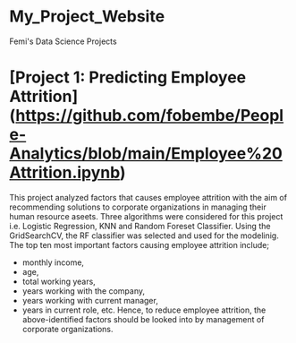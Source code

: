 # My_Project_Website
Femi's Data Science Projects
# [Project 1: Predicting Employee Attrition] (https://github.com/fobembe/People-Analytics/blob/main/Employee%20Attrition.ipynb) 
This project analyzed factors that causes employee attrition with the aim of recommending solutions to corporate organizations in managing their human resource aseets. Three algorithms were considered for this project i.e. Logistic Regression, KNN and Random Foreset Classifier.  Using the GridSearchCV, the RF classifier was selected and used for the modelinig. The top ten most important factors causing employee attrition include;
* monthly income, 
* age, 
* total working years, 
* years working with the company, 
* years working with current manager, 
* years in current role, etc.
Hence, to reduce employee attrition, the above-identified factors should be looked into by management of corporate organizations.

